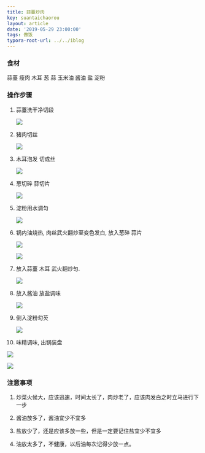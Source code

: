 ```yaml
---
title: 蒜薹炒肉
key: suantaichaorou
layout: article
date: '2019-05-29 23:00:00'
tags: 做饭 
typora-root-url: ../../iblog
---
```


### 食材

蒜薹  瘦肉 木耳 葱 蒜 玉米油 酱油 盐 淀粉

### 操作步骤

1. 蒜薹洗干净切段

   ![](http://psf4tlwcj.bkt.clouddn.com/img/image-20190529230524810.png)

2. 猪肉切丝

   ![](http://psf4tlwcj.bkt.clouddn.com/img/image-20190529230716299.png)

3. 木耳泡发 切成丝

   ![](http://psf4tlwcj.bkt.clouddn.com/img/image-20190529230803063.png)

4. 葱切碎  蒜切片

   ![](http://psf4tlwcj.bkt.clouddn.com/img/image-20190529230857876.png)

5. 淀粉用水调匀

   ![](http://psf4tlwcj.bkt.clouddn.com/img/image-20190529230941967.png)

6. 锅内油烧热, 肉丝武火翻炒至变色发白, 放入葱碎 蒜片

   ![](http://psf4tlwcj.bkt.clouddn.com/img/UNADJUSTEDNONRAW_thumb_84c.jpg)

   ![](http://psf4tlwcj.bkt.clouddn.com/img/UNADJUSTEDNONRAW_thumb_84b.jpg)

7. 放入蒜薹 木耳 武火翻炒匀.

   ![](http://psf4tlwcj.bkt.clouddn.com/img/UNADJUSTEDNONRAW_thumb_840.jpg)

8. 放入酱油  放盐调味 

   ![](http://psf4tlwcj.bkt.clouddn.com/img/UNADJUSTEDNONRAW_thumb_858.jpg)

9. 倒入淀粉勾芡

   ![](http://psf4tlwcj.bkt.clouddn.com/img/UNADJUSTEDNONRAW_thumb_856.jpg)

10. 味精调味, 出锅装盘

   ![](http://psf4tlwcj.bkt.clouddn.com/img/UNADJUSTEDNONRAW_thumb_846.jpg)

![](http://psf4tlwcj.bkt.clouddn.com/img/UNADJUSTEDNONRAW_thumb_84e.jpg)





### 注意事项

1. 炒菜火候大，应该迅速，时间太长了，肉炒老了，应该肉发白之时立马进行下一步

2. 酱油放多了，酱油宜少不宜多

3. 盐放少了，还是应该多放一些，但是一定要记住盐宜少不宜多

4. 油放太多了，不健康，以后油每次记得少放一点。